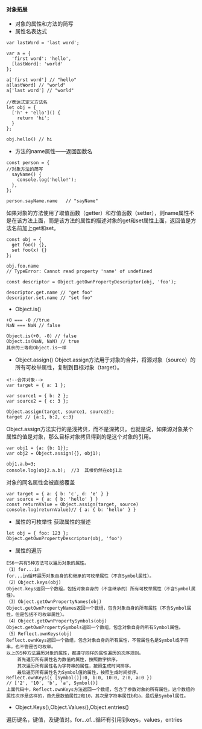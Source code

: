 #### 对象拓展
* 对象的属性和方法的简写
* 属性名表达式

```
var lastWord = 'last word';

var a = {
  'first word': 'hello',
  [lastWord]: 'world'
};

a['first word'] // "hello"
a[lastWord] // "world"
a['last word'] // "world"

//表达式定义方法名
let obj = {
  ['h' + 'ello']() {
    return 'hi';
  }
};

obj.hello() // hi
```
* 方法的name属性——返回函数名

```
const person = {
//对象方法的简写
  sayName() {
    console.log('hello!');
  },
};

person.sayName.name   // "sayName"
```

如果对象的方法使用了取值函数（getter）和存值函数（setter），则name属性不是在该方法上面，而是该方法的属性的描述对象的get和set属性上面，返回值是方法名前加上get和set。

```
const obj = {
  get foo() {},
  set foo(x) {}
};

obj.foo.name
// TypeError: Cannot read property 'name' of undefined

const descriptor = Object.getOwnPropertyDescriptor(obj, 'foo');

descriptor.get.name // "get foo"
descriptor.set.name // "set foo"
```
* Object.is()

```
+0 === -0 //true
NaN === NaN // false

Object.is(+0, -0) // false
Object.is(NaN, NaN) // true
其余的三等和Object.is一样
```

* Object.assign()
Object.assign方法用于对象的合并，将源对象（source）的所有可枚举属性，复制到目标对象（target）。

```
<!--合并对象-->
var target = { a: 1 };

var source1 = { b: 2 };
var source2 = { c: 3 };

Object.assign(target, source1, source2);
target // {a:1, b:2, c:3}
```

Object.assign方法实行的是浅拷贝，而不是深拷贝。也就是说，如果源对象某个属性的值是对象，那么目标对象拷贝得到的是这个对象的引用。

```
var obj1 = {a: {b: 1}};
var obj2 = Object.assign({}, obj1);

obj1.a.b=3;
console.log(obj2.a.b);  //3  其根仍然在obj1上
```
对象的同名属性会被直接覆盖

```
var target = { a: { b: 'c', d: 'e' } }
var source = { a: { b: 'hello' } }
const returnValue = Object.assign(target, source)
console.log(returnValue)// { a: { b: 'hello' } }
```

* 属性的可枚举性
获取属性的描述
```
let obj = { foo: 123 };
Object.getOwnPropertyDescriptor(obj, 'foo')
```

* 属性的遍历
```
ES6一共有5种方法可以遍历对象的属性。
（1）for...in
for...in循环遍历对象自身的和继承的可枚举属性（不含Symbol属性）。
（2）Object.keys(obj)
Object.keys返回一个数组，包括对象自身的（不含继承的）所有可枚举属性（不含Symbol属性）。
（3）Object.getOwnPropertyNames(obj)
Object.getOwnPropertyNames返回一个数组，包含对象自身的所有属性（不含Symbol属性，但是包括不可枚举属性）。
（4）Object.getOwnPropertySymbols(obj)
Object.getOwnPropertySymbols返回一个数组，包含对象自身的所有Symbol属性。
（5）Reflect.ownKeys(obj)
Reflect.ownKeys返回一个数组，包含对象自身的所有属性，不管属性名是Symbol或字符串，也不管是否可枚举。
以上的5种方法遍历对象的属性，都遵守同样的属性遍历的次序规则。
    首先遍历所有属性名为数值的属性，按照数字排序。
    其次遍历所有属性名为字符串的属性，按照生成时间排序。
    最后遍历所有属性名为Symbol值的属性，按照生成时间排序。
Reflect.ownKeys({ [Symbol()]:0, b:0, 10:0, 2:0, a:0 })
// ['2', '10', 'b', 'a', Symbol()]
上面代码中，Reflect.ownKeys方法返回一个数组，包含了参数对象的所有属性。这个数组的属性次序是这样的，首先是数值属性2和10，其次是字符串属性b和a，最后是Symbol属性。
```

* Object.Keys(),Object.Values(),Object.entries()

遍历键名，键值，及键值对。for...of...循环有引用到keys，values，entries